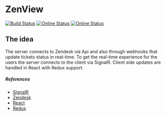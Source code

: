 # ZenView
[![Build Status](https://dev.azure.com/ZenView-Project/ZenView/_apis/build/status/zenview%20-%201%20-%20CI?branchName=master)](https://dev.azure.com/ZenView-Project/ZenView/_build/latest?definitionId=4&branchName=master)
[![Online Status](https://img.shields.io/uptimerobot/status/m782223559-d7729fd8e6f53d2b84487c8a.svg?label=Online%20status)](https://img.shields.io/uptimerobot/status/m782223559-d7729fd8e6f53d2b84487c8a.svg?label=Online%20status)
[![Online Status](https://img.shields.io/uptimerobot/ratio/7/m782223559-d7729fd8e6f53d2b84487c8a.svg?label=Uptime%20%287days%29)](https://img.shields.io/uptimerobot/ratio/7/m782223559-d7729fd8e6f53d2b84487c8a.svg?label=Uptime%20%287days%29)



## The idea
The server connects to Zendesk via Api and also through webhooks that update tickets status in real-time.
To get the real-time experience for the users the server connects to the client via SignalR.
Client side updates are handled in React with Redux support.


##### References
- [SignalR](https://dotnet.microsoft.com/apps/aspnet/real-time)
- [Zendesk](https://www.zendesk.com/)
- [React](https://reactjs.org/)
- [Redux](https://redux.js.org/)
